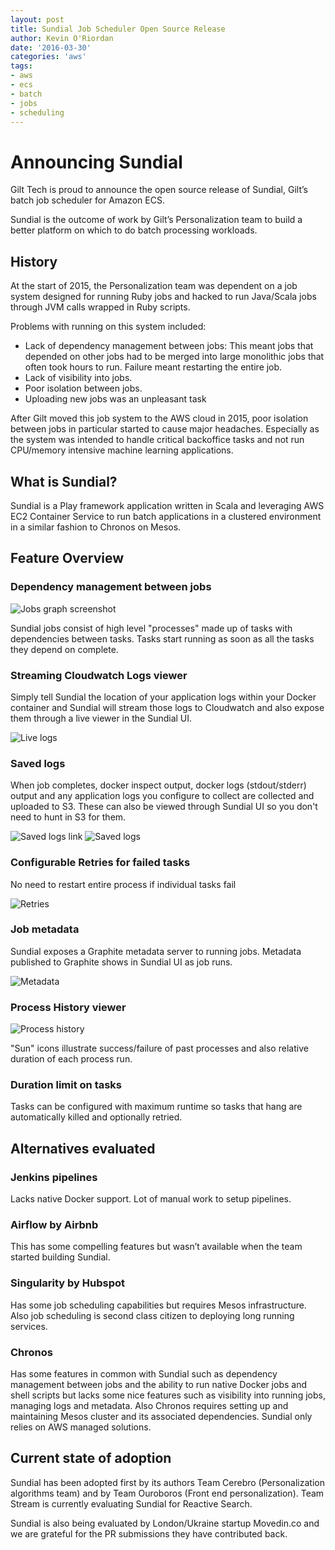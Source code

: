 ```yaml
---
layout: post
title: Sundial Job Scheduler Open Source Release
author: Kevin O'Riordan
date: '2016-03-30'
categories: 'aws'
tags:
- aws
- ecs
- batch
- jobs
- scheduling
---
```


# Announcing Sundial

Gilt Tech is proud to announce the open source release of Sundial, Gilt’s batch job scheduler for Amazon ECS.

Sundial is the outcome of work by Gilt’s Personalization team to build a better platform on which to do batch processing workloads. 

## History

At the start of 2015, the Personalization team was dependent on a job system designed for running Ruby jobs and hacked to run Java/Scala jobs through JVM calls wrapped in Ruby scripts.

Problems with running on this system included:

* Lack of dependency management between jobs: This meant jobs that depended on other jobs had to be merged into large monolithic jobs that often took hours to run. Failure meant restarting the entire job.
* Lack of visibility into jobs.
* Poor isolation between jobs.
* Uploading new jobs was an unpleasant task

After Gilt moved this job system to the AWS cloud in 2015, poor isolation between jobs in particular started to cause major headaches. Especially as the system was intended to handle critical backoffice tasks and not run CPU/memory intensive machine learning applications.

## What is Sundial?

Sundial is a Play framework application written in Scala and leveraging AWS EC2 Container Service to run batch applications in a clustered environment in a similar fashion to Chronos on Mesos.

## Feature Overview

### Dependency management between jobs

![Jobs graph screenshot](http://imgur.com/gtxLv9f.gif)

Sundial jobs consist of high level "processes" made up of tasks with dependencies between tasks. Tasks start running as soon as all the tasks they depend on complete. 

### Streaming Cloudwatch Logs viewer

Simply tell Sundial the location of your application logs within your Docker container and Sundial will stream those logs to Cloudwatch and also expose them through a live viewer in the Sundial UI.

![Live logs](http://imgur.com/WIX5w5a.gif)

### Saved logs

When job completes, docker inspect output, docker logs (stdout/stderr) output and any application logs you configure to collect are collected and uploaded to S3. These can also be viewed through Sundial UI so you don't need to hunt in S3 for them.

![Saved logs link](http://i.imgur.com/GhdO4Ph.png)
![Saved logs](http://i.imgur.com/n6Hawo8.png)

### Configurable Retries for failed tasks

No need to restart entire process if individual tasks fail

![Retries](http://imgur.com/DLlCg0C.gif)

### Job metadata

Sundial exposes a Graphite metadata server to running jobs. Metadata published to Graphite shows in Sundial UI as job runs.

![Metadata](http://i.imgur.com/KJwJihF.png)

### Process History viewer

![Process history](http://i.imgur.com/J8ZEPmb.png)

"Sun" icons illustrate success/failure of past processes and also relative duration of each process run.

### Duration limit on tasks

Tasks can be configured with maximum runtime so tasks that hang are automatically killed and optionally retried.

## Alternatives evaluated

### Jenkins pipelines

Lacks native Docker support. Lot of manual work to setup pipelines.

### Airflow by Airbnb

This has some compelling features but wasn’t available when the team started building Sundial. 

### Singularity by Hubspot

Has some job scheduling capabilities but requires Mesos infrastructure. Also job scheduling is second class citizen to deploying long running services.


### Chronos

Has some features in common with Sundial such as dependency management between jobs and the ability to run native Docker jobs and shell scripts but lacks some nice features such as visibility into running jobs, managing logs and metadata. Also Chronos requires setting up and maintaining Mesos cluster and its associated dependencies. Sundial only relies on AWS managed solutions.


## Current state of adoption

Sundial has been adopted first by its authors Team Cerebro (Personalization algorithms team) and by Team Ouroboros (Front end personalization). Team Stream is currently evaluating Sundial for Reactive Search.

Sundial is also being evaluated by London/Ukraine startup Movedin.co and we are grateful for the PR submissions they have contributed back.

